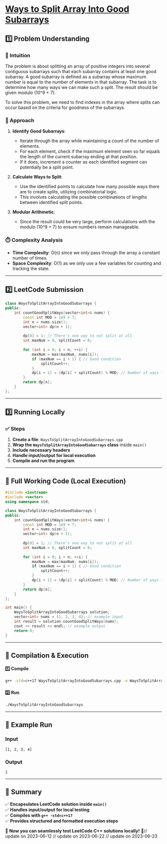 # **[Ways to Split Array Into Good Subarrays](https://leetcode.com/problems/ways-to-split-array-into-good-subarrays/description/)**  

## **1️⃣ Problem Understanding**  
### **📌 Intuition**  
The problem is about splitting an array of positive integers into several contiguous subarrays such that each subarray contains at least one good subarray. A good subarray is defined as a subarray whose maximum number is equal to the number of elements in that subarray. The task is to determine how many ways we can make such a split. The result should be given modulo \(10^9 + 7\). 

To solve this problem, we need to find indexes in the array where splits can occur based on the criteria for goodness of the subarrays.

### **🚀 Approach**  
1. **Identify Good Subarrays**: 
   - Iterate through the array while maintaining a count of the number of elements.
   - For each element, check if the maximum element seen so far equals the length of the current subarray ending at that position.
   - If it does, increment a counter as each identified segment can potentially be a split point.
  
2. **Calculate Ways to Split**: 
   - Use the identified points to calculate how many possible ways there are to create splits, utilizing combinatorial logic. 
   - This involves calculating the possible combinations of lengths between identified split points.

3. **Modular Arithmetic**: 
   - Since the result could be very large, perform calculations with the modulo \(10^9 + 7\) to ensure numbers remain manageable.

### **⏱️ Complexity Analysis**  
- **Time Complexity**: O(n) since we only pass through the array a constant number of times.  
- **Space Complexity**: O(1) as we only use a few variables for counting and tracking the state.

---  

## **2️⃣ LeetCode Submission**  
```cpp
class WaysToSplitArrayIntoGoodSubarrays {
public:
    int countGoodSplitWays(vector<int>& nums) {
        const int MOD = 1e9 + 7;
        int n = nums.size();
        vector<int> dp(n + 1);
        
        dp[0] = 1; // There's one way to not split at all
        int maxNum = 0, splitCount = 0;
        
        for (int i = 0; i < n; ++i) {
            maxNum = max(maxNum, nums[i]);
            if (maxNum == i + 1) { // Good condition
                splitCount++;
            }
            dp[i + 1] = (dp[i] + splitCount) % MOD; // Number of ways to split including this position
        }
        return dp[n];
    }
};
```  

---  

## **3️⃣ Running Locally**  
### **✅ Steps**  
1. **Create a file**: `WaysToSplitArrayIntoGoodSubarrays.cpp`  
2. **Wrap the `WaysToSplitArrayIntoGoodSubarrays` class** inside `main()`  
3. **Include necessary headers**  
4. **Handle input/output for local execution**  
5. **Compile and run the program**  

---  

## **📝 Full Working Code (Local Execution)**  
```cpp
#include <iostream>
#include <vector>
using namespace std;

class WaysToSplitArrayIntoGoodSubarrays {
public:
    int countGoodSplitWays(vector<int>& nums) {
        const int MOD = 1e9 + 7;
        int n = nums.size();
        vector<int> dp(n + 1);
        
        dp[0] = 1; // There's one way to not split at all
        int maxNum = 0, splitCount = 0;
        
        for (int i = 0; i < n; ++i) {
            maxNum = max(maxNum, nums[i]);
            if (maxNum == i + 1) { // Good condition
                splitCount++;
            }
            dp[i + 1] = (dp[i] + splitCount) % MOD; // Number of ways to split including this position
        }
        return dp[n];
    }
};

int main() {
    WaysToSplitArrayIntoGoodSubarrays solution;
    vector<int> nums = {1, 2, 3, 4}; // example input
    int result = solution.countGoodSplitWays(nums);
    cout << result << endl; // example output
    return 0;
}
```  

---  

## **🔧 Compilation & Execution**  
#### **1️⃣ Compile**  
```bash
g++ -std=c++17 WaysToSplitArrayIntoGoodSubarrays.cpp -o WaysToSplitArrayIntoGoodSubarrays
```  

#### **2️⃣ Run**  
```bash
./WaysToSplitArrayIntoGoodSubarrays
```  

---  

## **🎯 Example Run**  
### **Input**  
```
[1, 2, 3, 4]
```  
### **Output**  
```
1
```  

---  

## **📌 Summary**  
✅ **Encapsulates LeetCode solution inside `main()`**  
✅ **Handles input/output for local testing**  
✅ **Compiles with `g++ -std=c++17`**  
✅ **Provides structured and formatted execution steps**  

🚀 **Now you can seamlessly test LeetCode C++ solutions locally!** 🚀// update on 2023-06-12
// update on 2023-06-22
// update on 2023-06-23
